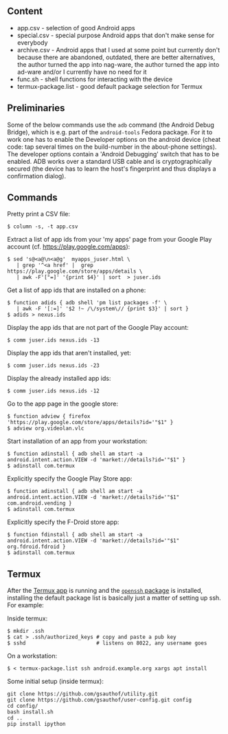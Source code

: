 
## Content

- app.csv - selection of good Android apps
- special.csv - special purpose Android apps that don't make
  sense for everybody
- archive.csv - Android apps that I used at some point but
  currently don't because there are abandoned, outdated, there
  are better alternatives, the author turned the app into
  nag-ware, the author turned the app into ad-ware and/or
  I currently have no need for it
- func.sh - shell functions for interacting with the device
- termux-package.list - good default package selection for Termux


## Preliminaries

Some of the below commands use the `adb` command (the Android
Debug Bridge), which is e.g. part of the `android-tools` Fedora
package. For it to work one has to enable the Developer options
on the android device (cheat code: tap several times on the
build-number in the about-phone settings). The developer options
contain a 'Android Debugging' switch that has to be enabled. ADB
works over a standard USB cable and is cryptographically secured
(the device has to learn the host's fingerprint and thus displays
a confirmation dialog).

## Commands

Pretty print a CSV file:

    $ column -s, -t app.csv

Extract a list of app ids from your 'my apps' page from your
Google Play account (cf. https://play.google.com/apps):

    $ sed 's@<a@\n<a@g'  myapps_juser.html \
       | grep '^<a href' |  grep https://play.google.com/store/apps/details \
       | awk -F'["=]' '{print $4}' | sort  > juser.ids

Get a list of app ids that are installed on a phone:

    $ function adids { adb shell 'pm list packages -f' \
       | awk -F '[:=]' '$2 !~ /\/system\// {print $3}' | sort }
    $ adids > nexus.ids

Display the app ids that are not part of the Google Play account:

    $ comm juser.ids nexus.ids -13

Display the app ids that aren't installed, yet:

    $ comm juser.ids nexus.ids -23

Display the already installed app ids:

    $ comm juser.ids nexus.ids -12

Go to the app page in the google store:

    $ function adview { firefox 'https://play.google.com/store/apps/details?id='"$1" }
    $ adview org.videolan.vlc

Start installation of an app from your workstation:

    $ function adinstall { adb shell am start -a android.intent.action.VIEW -d 'market://details?id='"$1" }
    $ adinstall com.termux

Explicitly specify the Google Play Store app:

    $ function adinstall { adb shell am start -a android.intent.action.VIEW -d 'market://details?id='"$1" com.android.vending }
    $ adinstall com.termux

Explicitly specify the F-Droid store app:

    $ function fdinstall { adb shell am start -a android.intent.action.VIEW -d 'market://details?id='"$1" org.fdroid.fdroid }
    $ adinstall com.termux

## Termux

After the [Termux app][termux] is running and the [`openssh` package][ssh] is
installed, installing the default package list is basically just
a matter of setting up ssh. For example:

Inside termux:

    $ mkdir .ssh
    $ cat > .ssh/authorized_keys # copy and paste a pub key
    $ sshd                       # listens on 8022, any username goes

On a workstation:

    $ < termux-package.list ssh android.example.org xargs apt install

Some initial setup (inside termux):

    git clone https://github.com/gsauthof/utility.git
    git clone https://github.com/gsauthof/user-config.git config
    cd config/
    bash install.sh
    cd ..
    pip install ipython

[termux]: https://github.com/termux
[ssh]: https://termux.com/ssh.html

